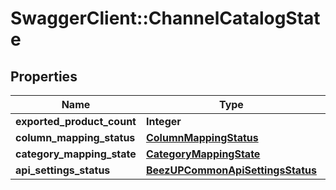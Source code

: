 # SwaggerClient::ChannelCatalogState

## Properties
Name | Type | Description | Notes
------------ | ------------- | ------------- | -------------
**exported_product_count** | **Integer** |  | 
**column_mapping_status** | [**ColumnMappingStatus**](ColumnMappingStatus.md) |  | 
**category_mapping_state** | [**CategoryMappingState**](CategoryMappingState.md) |  | 
**api_settings_status** | [**BeezUPCommonApiSettingsStatus**](BeezUPCommonApiSettingsStatus.md) |  | [optional] 


